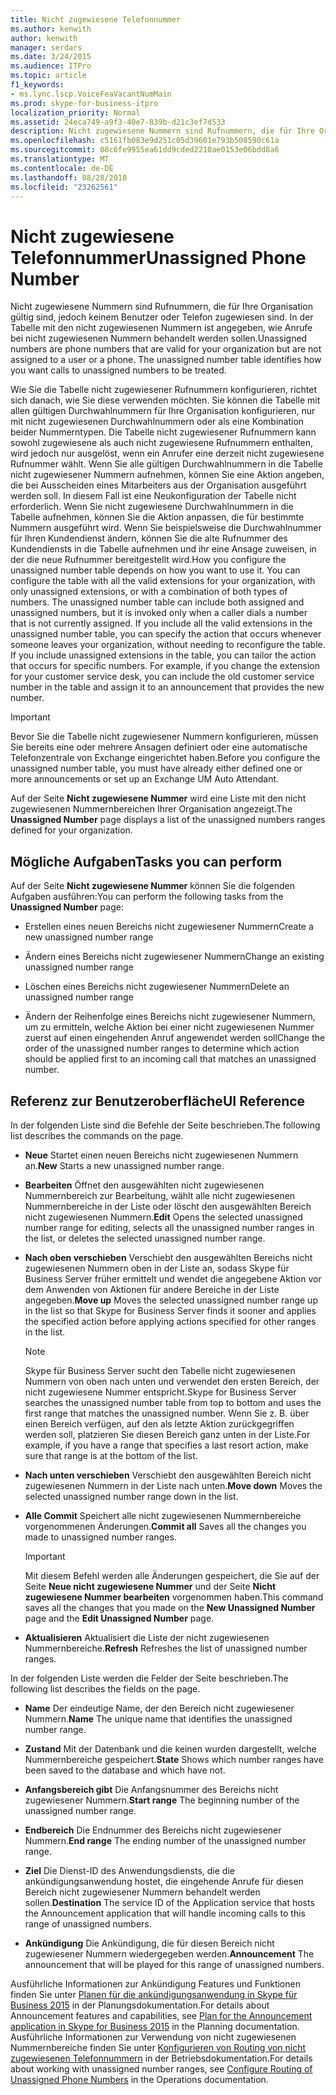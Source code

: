 ```yaml
---
title: Nicht zugewiesene Telefonnummer
ms.author: kenwith
author: kenwith
manager: serdars
ms.date: 3/24/2015
ms.audience: ITPro
ms.topic: article
f1_keywords:
- ms.lync.lscp.VoiceFeaVacantNumMain
ms.prod: skype-for-business-itpro
localization_priority: Normal
ms.assetid: 24eca749-a9f3-40e7-839b-d21c3ef7d533
description: Nicht zugewiesene Nummern sind Rufnummern, die für Ihre Organisation gültig sind, jedoch keinem Benutzer oder Telefon zugewiesen sind. In der Tabelle mit den nicht zugewiesenen Nummern ist angegeben, wie Anrufe bei nicht zugewiesenen Nummern behandelt werden sollen.
ms.openlocfilehash: c5161fb083e9d251c05d39601e793b508590c61a
ms.sourcegitcommit: 08c6fe9955ea61dd9cded2210ae0153e06bdd8a6
ms.translationtype: MT
ms.contentlocale: de-DE
ms.lasthandoff: 08/28/2018
ms.locfileid: "23262561"
---
```

# <a name="unassigned-phone-number"></a><span data-ttu-id="17a36-104">Nicht zugewiesene Telefonnummer</span><span class="sxs-lookup"><span data-stu-id="17a36-104">Unassigned Phone Number</span></span>

<span data-ttu-id="17a36-p102">Nicht zugewiesene Nummern sind Rufnummern, die für Ihre Organisation gültig sind, jedoch keinem Benutzer oder Telefon zugewiesen sind. In der Tabelle mit den nicht zugewiesenen Nummern ist angegeben, wie Anrufe bei nicht zugewiesenen Nummern behandelt werden sollen.</span><span class="sxs-lookup"><span data-stu-id="17a36-p102">Unassigned numbers are phone numbers that are valid for your organization but are not assigned to a user or a phone. The unassigned number table identifies how you want calls to unassigned numbers to be treated.</span></span>

<span data-ttu-id="17a36-p103">Wie Sie die Tabelle nicht zugewiesener Rufnummern konfigurieren, richtet sich danach, wie Sie diese verwenden möchten. Sie können die Tabelle mit allen gültigen Durchwahlnummern für Ihre Organisation konfigurieren, nur mit nicht zugewiesenen Durchwahlnummern oder als eine Kombination beider Nummerntypen. Die Tabelle nicht zugewiesener Rufnummern kann sowohl zugewiesene als auch nicht zugewiesene Rufnummern enthalten, wird jedoch nur ausgelöst, wenn ein Anrufer eine derzeit nicht zugewiesene Rufnummer wählt. Wenn Sie alle gültigen Durchwahlnummern in die Tabelle nicht zugewiesener Nummern aufnehmen, können Sie eine Aktion angeben, die bei Ausscheiden eines Mitarbeiters aus der Organisation ausgeführt werden soll. In diesem Fall ist eine Neukonfiguration der Tabelle nicht erforderlich. Wenn Sie nicht zugewiesene Durchwahlnummern in die Tabelle aufnehmen, können Sie die Aktion anpassen, die für bestimmte Nummern ausgeführt wird. Wenn Sie beispielsweise die Durchwahlnummer für Ihren Kundendienst ändern, können Sie die alte Rufnummer des Kundendiensts in die Tabelle aufnehmen und ihr eine Ansage zuweisen, in der die neue Rufnummer bereitgestellt wird.</span><span class="sxs-lookup"><span data-stu-id="17a36-p103">How you configure the unassigned number table depends on how you want to use it. You can configure the table with all the valid extensions for your organization, with only unassigned extensions, or with a combination of both types of numbers. The unassigned number table can include both assigned and unassigned numbers, but it is invoked only when a caller dials a number that is not currently assigned. If you include all the valid extensions in the unassigned number table, you can specify the action that occurs whenever someone leaves your organization, without needing to reconfigure the table. If you include unassigned extensions in the table, you can tailor the action that occurs for specific numbers. For example, if you change the extension for your customer service desk, you can include the old customer service number in the table and assign it to an announcement that provides the new number.</span></span>

> [!IMPORTANT]
> <span data-ttu-id="17a36-113">Bevor Sie die Tabelle nicht zugewiesener Nummern konfigurieren, müssen Sie bereits eine oder mehrere Ansagen definiert oder eine automatische Telefonzentrale von Exchange eingerichtet haben.</span><span class="sxs-lookup"><span data-stu-id="17a36-113">Before you configure the unassigned number table, you must have already either defined one or more announcements or set up an Exchange UM Auto Attendant.</span></span>

<span data-ttu-id="17a36-114">Auf der Seite **Nicht zugewiesene Nummer** wird eine Liste mit den nicht zugewiesenen Nummernbereichen Ihrer Organisation angezeigt.</span><span class="sxs-lookup"><span data-stu-id="17a36-114">The **Unassigned Number** page displays a list of the unassigned numbers ranges defined for your organization.</span></span>

## <a name="tasks-you-can-perform"></a><span data-ttu-id="17a36-115">Mögliche Aufgaben</span><span class="sxs-lookup"><span data-stu-id="17a36-115">Tasks you can perform</span></span>

<span data-ttu-id="17a36-116">Auf der Seite **Nicht zugewiesene Nummer** können Sie die folgenden Aufgaben ausführen:</span><span class="sxs-lookup"><span data-stu-id="17a36-116">You can perform the following tasks from the **Unassigned Number** page:</span></span>

- <span data-ttu-id="17a36-117">Erstellen eines neuen Bereichs nicht zugewiesener Nummern</span><span class="sxs-lookup"><span data-stu-id="17a36-117">Create a new unassigned number range</span></span>

- <span data-ttu-id="17a36-118">Ändern eines Bereichs nicht zugewiesener Nummern</span><span class="sxs-lookup"><span data-stu-id="17a36-118">Change an existing unassigned number range</span></span>

- <span data-ttu-id="17a36-119">Löschen eines Bereichs nicht zugewiesener Nummern</span><span class="sxs-lookup"><span data-stu-id="17a36-119">Delete an unassigned number range</span></span>

- <span data-ttu-id="17a36-120">Ändern der Reihenfolge eines Bereichs nicht zugewiesener Nummern, um zu ermitteln, welche Aktion bei einer nicht zugewiesenen Nummer zuerst auf einen eingehenden Anruf angewendet werden soll</span><span class="sxs-lookup"><span data-stu-id="17a36-120">Change the order of the unassigned number ranges to determine which action should be applied first to an incoming call that matches an unassigned number.</span></span>

## <a name="ui-reference"></a><span data-ttu-id="17a36-121">Referenz zur Benutzeroberfläche</span><span class="sxs-lookup"><span data-stu-id="17a36-121">UI Reference</span></span>

<span data-ttu-id="17a36-122">In der folgenden Liste sind die Befehle der Seite beschrieben.</span><span class="sxs-lookup"><span data-stu-id="17a36-122">The following list describes the commands on the page.</span></span>

- <span data-ttu-id="17a36-123">**Neue** Startet einen neuen Bereichs nicht zugewiesenen Nummern an.</span><span class="sxs-lookup"><span data-stu-id="17a36-123">**New** Starts a new unassigned number range.</span></span>

- <span data-ttu-id="17a36-124">**Bearbeiten** Öffnet den ausgewählten nicht zugewiesenen Nummernbereich zur Bearbeitung, wählt alle nicht zugewiesenen Nummernbereiche in der Liste oder löscht den ausgewählten Bereich nicht zugewiesenen Nummern.</span><span class="sxs-lookup"><span data-stu-id="17a36-124">**Edit** Opens the selected unassigned number range for editing, selects all the unassigned number ranges in the list, or deletes the selected unassigned number range.</span></span>

- <span data-ttu-id="17a36-125">**Nach oben verschieben** Verschiebt den ausgewählten Bereichs nicht zugewiesenen Nummern oben in der Liste an, sodass Skype für Business Server früher ermittelt und wendet die angegebene Aktion vor dem Anwenden von Aktionen für andere Bereiche in der Liste angegeben.</span><span class="sxs-lookup"><span data-stu-id="17a36-125">**Move up** Moves the selected unassigned number range up in the list so that Skype for Business Server finds it sooner and applies the specified action before applying actions specified for other ranges in the list.</span></span>

    > [!NOTE]
    > <span data-ttu-id="17a36-126">Skype für Business Server sucht den Tabelle nicht zugewiesenen Nummern von oben nach unten und verwendet den ersten Bereich, der nicht zugewiesene Nummer entspricht.</span><span class="sxs-lookup"><span data-stu-id="17a36-126">Skype for Business Server searches the unassigned number table from top to bottom and uses the first range that matches the unassigned number.</span></span> <span data-ttu-id="17a36-127">Wenn Sie z. B. über einen Bereich verfügen, auf den als letzte Aktion zurückgegriffen werden soll, platzieren Sie diesen Bereich ganz unten in der Liste.</span><span class="sxs-lookup"><span data-stu-id="17a36-127">For example, if you have a range that specifies a last resort action, make sure that range is at the bottom of the list.</span></span>

- <span data-ttu-id="17a36-128">**Nach unten verschieben** Verschiebt den ausgewählten Bereich nicht zugewiesenen Nummern in der Liste nach unten.</span><span class="sxs-lookup"><span data-stu-id="17a36-128">**Move down** Moves the selected unassigned number range down in the list.</span></span>

- <span data-ttu-id="17a36-129">**Alle Commit** Speichert alle nicht zugewiesenen Nummernbereiche vorgenommenen Änderungen.</span><span class="sxs-lookup"><span data-stu-id="17a36-129">**Commit all** Saves all the changes you made to unassigned number ranges.</span></span>

    > [!IMPORTANT]
    > <span data-ttu-id="17a36-130">Mit diesem Befehl werden alle Änderungen gespeichert, die Sie auf der Seite **Neue nicht zugewiesene Nummer** und der Seite **Nicht zugewiesene Nummer bearbeiten** vorgenommen haben.</span><span class="sxs-lookup"><span data-stu-id="17a36-130">This command saves all the changes that you made on the **New Unassigned Number** page and the **Edit Unassigned Number** page.</span></span>

- <span data-ttu-id="17a36-131">**Aktualisieren** Aktualisiert die Liste der nicht zugewiesenen Nummernbereiche.</span><span class="sxs-lookup"><span data-stu-id="17a36-131">**Refresh** Refreshes the list of unassigned number ranges.</span></span>

<span data-ttu-id="17a36-132">In der folgenden Liste werden die Felder der Seite beschrieben.</span><span class="sxs-lookup"><span data-stu-id="17a36-132">The following list describes the fields on the page.</span></span>

- <span data-ttu-id="17a36-133">**Name** Der eindeutige Name, der den Bereich nicht zugewiesener Nummern.</span><span class="sxs-lookup"><span data-stu-id="17a36-133">**Name** The unique name that identifies the unassigned number range.</span></span>

- <span data-ttu-id="17a36-134">**Zustand** Mit der Datenbank und die keinen wurden dargestellt, welche Nummernbereiche gespeichert.</span><span class="sxs-lookup"><span data-stu-id="17a36-134">**State** Shows which number ranges have been saved to the database and which have not.</span></span>

- <span data-ttu-id="17a36-135">**Anfangsbereich gibt** Die Anfangsnummer des Bereichs nicht zugewiesener Nummern.</span><span class="sxs-lookup"><span data-stu-id="17a36-135">**Start range** The beginning number of the unassigned number range.</span></span>

- <span data-ttu-id="17a36-136">**Endbereich** Die Endnummer des Bereichs nicht zugewiesener Nummern.</span><span class="sxs-lookup"><span data-stu-id="17a36-136">**End range** The ending number of the unassigned number range.</span></span>

- <span data-ttu-id="17a36-137">**Ziel** Die Dienst-ID des Anwendungsdiensts, die die ankündigungsanwendung hostet, die eingehende Anrufe für diesen Bereich nicht zugewiesener Nummern behandelt werden sollen.</span><span class="sxs-lookup"><span data-stu-id="17a36-137">**Destination** The service ID of the Application service that hosts the Announcement application that will handle incoming calls to this range of unassigned numbers.</span></span>

- <span data-ttu-id="17a36-138">**Ankündigung** Die Ankündigung, die für diesen Bereich nicht zugewiesener Nummern wiedergegeben werden.</span><span class="sxs-lookup"><span data-stu-id="17a36-138">**Announcement** The announcement that will be played for this range of unassigned numbers.</span></span>

<span data-ttu-id="17a36-139">Ausführliche Informationen zur Ankündigung Features und Funktionen finden Sie unter [Planen für die ankündigungsanwendung in Skype für Business 2015](../../plan-your-deployment/enterprise-voice-solution/announcement.md) in der Planungsdokumentation.</span><span class="sxs-lookup"><span data-stu-id="17a36-139">For details about Announcement features and capabilities, see [Plan for the Announcement application in Skype for Business 2015](../../plan-your-deployment/enterprise-voice-solution/announcement.md) in the Planning documentation.</span></span> <span data-ttu-id="17a36-140">Ausführliche Informationen zur Verwendung von nicht zugewiesenen Nummernbereiche finden Sie unter [Konfigurieren von Routing von nicht zugewiesenen Telefonnummern](https://technet.microsoft.com/library/a0650659-dce7-455f-8977-02454bbfa400.aspx) in der Betriebsdokumentation.</span><span class="sxs-lookup"><span data-stu-id="17a36-140">For details about working with unassigned number ranges, see [Configure Routing of Unassigned Phone Numbers](https://technet.microsoft.com/library/a0650659-dce7-455f-8977-02454bbfa400.aspx) in the Operations documentation.</span></span>


